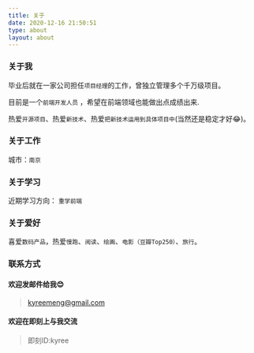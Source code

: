 ```yaml
---
title: 关于
date: 2020-12-16 21:50:51
type: about
layout: about
---
```


### 关于我

毕业后就在一家公司担任`项目经理`的工作，曾独立管理多个千万级项目。

目前是一个`前端开发人员` ，希望在前端领域也能做出点成绩出来.

热爱`开源项目`、热爱`新技术`、热爱`把新技术运用到具体项目中`(当然还是稳定才好😂)。

### 关于工作
城市：`南京`

### 关于学习
近期学习方向：
`重学前端`


### 关于爱好
喜爱`数码产品`，热爱`慢跑`、`阅读`、`绘画`、`电影（豆瓣Top250）`、`旅行`。

### 联系方式
#### 欢迎发邮件给我😊
>kyreemeng@gmail.com
#### 欢迎在即刻上与我交流
>即刻ID:kyree



